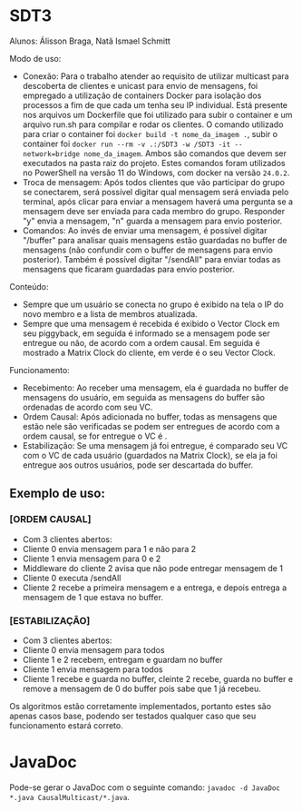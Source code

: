 # SDT3
Alunos: Álisson Braga, Natã Ismael Schmitt

Modo de uso: 
- Conexão: Para o trabalho atender ao requisito de utilizar multicast para descoberta de clientes e unicast para envio de mensagens, foi empregado a utilização de containers Docker para isolação dos processos a fim de que cada um tenha seu IP individual. Está presente nos arquivos um Dockerfile que foi utilizado para subir o container e um arquivo run.sh para compilar e rodar os clientes. O comando utilizado para criar o container foi `docker build -t nome_da_imagem .`, subir o container foi `docker run --rm -v .:/SDT3 -w /SDT3 -it --network=bridge nome_da_imagem`. Ambos são comandos que devem ser executados na pasta raiz do projeto. Estes comandos foram utilizados no PowerShell na versão 11 do Windows, com docker na versão `24.0.2`.
- Troca de mensagem: Após todos clientes que vão participar do grupo se conectarem, será possível digitar qual mensagem será enviada pelo terminal, após clicar para enviar a mensagem haverá uma pergunta se a mensagem deve ser enviada para cada membro do grupo. Responder "y" envia a mensagem, "n" guarda a mensagem para envio posterior.
- Comandos: Ao invés de enviar uma mensagem, é possível digitar "/buffer" para analisar quais mensagens estão guardadas no buffer de mensagens (não confundir com o buffer de mensagens para envio posterior). Também é possível digitar "/sendAll" para enviar todas as mensagens que ficaram guardadas para envio posterior.

Conteúdo:
- Sempre que um usuário se conecta no grupo é exibido na tela o IP do novo membro e a lista de membros atualizada.
- Sempre que uma mensagem é recebida é exibido o Vector Clock em seu piggyback, em seguida é informado se a mensagem pode ser entregue ou não, de acordo com a ordem causal. Em seguida é mostrado a Matrix Clock do cliente, em verde é o seu Vector Clock.

Funcionamento:
- Recebimento: Ao receber uma mensagem, ela é guardada no buffer de mensagens do usuário, em seguida as mensagens do buffer são ordenadas de acordo com seu VC.
- Ordem Causal: Após adicionada no buffer, todas as mensagens que estão nele são verificadas se podem ser entregues de acordo com a ordem causal, se for entregue o VC é .
- Estabilização: Se uma mensagem já foi entregue, é comparado seu VC com o VC de cada usuário (guardados na Matrix Clock), se ela ja foi entregue aos outros usuários, pode ser descartada do buffer.

## Exemplo de uso:
### [ORDEM CAUSAL]
- Com 3 clientes abertos:
- Cliente 0 envia mensagem para 1 e não para 2
- Cliente 1 envia mensagem para 0 e 2
- Middleware do cliente 2 avisa que não pode entregar mensagem de 1
- Cliente 0 executa /sendAll
- Cliente 2 recebe a primeira mensagem e a entrega, e depois entrega a mensagem de 1 que estava no buffer.

### [ESTABILIZAÇÃO]
- Com 3 clientes abertos:
- Cliente 0 envia mensagem para todos
- Cliente 1 e 2 recebem, entregam e guardam no buffer
- Cliente 1 envia mensagem para todos
- Cliente 1 recebe e guarda no buffer, cleinte 2 recebe, guarda no buffer e remove a mensagem de 0 do buffer pois sabe que 1 já recebeu.


Os algoritmos estão corretamente implementados, portanto estes são apenas casos base, podendo ser testados qualquer caso que seu funcionamento estará correto.

# JavaDoc
Pode-se gerar o JavaDoc com o seguinte comando: `javadoc -d JavaDoc *.java CausalMulticast/*.java`.